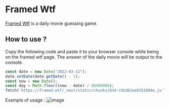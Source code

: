# Framed Wtf
[Framed Wtf](https://framed.wtf/) is a daily movie guessing game.

## How to use ? 
Copy the following code and paste it to your browser console while being on the framed wtf page.
The answer of the daily movie will be output to the console.
```js
const date = new Date("2022-03-12");
date.setDate(date.getDate() - 1);
const now = new Date();
const day = Math.floor((now - date) / 86400000);
fetch('https://framed.wtf/_next/static/chunks/834-c92d63ae6352084e.js').then(response => response.text()).then(content => console.log(content.match(/(?<=title:")([a-zA-Z0-9 :,?\\\-\!&'\./]*)(?=")/g)[day - 1]));
```

Example of usage : 
![image](https://i.imgur.com/3gihjfh.png)
